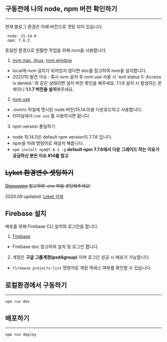 ## 구동전에 나의 node, npm 버전 확인하기

---

현재 블로그 환경은 아래 버전으로 셋팅 되어 있습니다.

```
 node: 15.14.0
 npm: 7.6.3
```

동일한 환경으로 원활한 작업을 위해 nvm을 사용합니다.

1. [nvm mac, linux](https://github.com/nvm-sh/nvm), [nvm window](https://github.com/coreybutler/nvm-windows)

- local에 nvm 설치가 되어있지 않다면 doc를 참고하여 nvm을 설치합니다.
- 2021/10 발견 이슈 : 혹시 nvm 설치 후 nvm use 사용 시 'exit status 5: Access is denied.' 와 같은 상태라면 설치 버전 확인을 해주세요. 1.1.8 설치 시 발생하는 문제이니 **1.1.7 버전을 설치**해주세요.

2. [nvm use](https://github.com/nvm-sh/nvm#nvmrc)

- .nvmrc 파일에 명시된 node 버전(15.14.0)을 다운로드하고 사용합니다.
- 터미널에서 `nvm use` 를 사용하시면 됩니다.

3. npm version 통일하기

- node 15.14.0은 default npm version이 7.7.6 입니다.
- npm을 아래 명령어로 재설치 해줍니다.
- `npm install npm@7.6.3 -g`
  **default npm 7.7.6에서 다운 그레이드 하는 이유가 궁금하신 분은 이슈 #14를 참고**

## ~~Lyket 환경변수 셋팅하기~~

~~[Discussion](https://github.com/pxd-xe-group/pxd-xe-group.github.io/discussions/64) 참고하여 .env 파일 셋팅해주세요!~~


2020.09 updated: [Lyket 삭제](https://github.com/pxd-xe-group/pxd-xe-group.github.io/commit/6c6e39f20b83b1bd25281440f3c6134198e0b44f)
## Firebase 설치

배포를 위해 Firebase CLI 설치와 로그인을 합니다.

1. [Firebase](https://firebase.google.com/docs/cli?hl=ko#setup_update_cli)

- Firebase doc 참고하여 설치 및 로그인 합니다.

2. 계정은 **구글 그룹계정(pxd4group)** 이며 로그인 성공 시 배포가 가능합니다.

- `firebase projects:list` 명령어로 계정 엑세스 여부를 확인할 수 있습니다.

## 로컬환경에서 구동하기

---

```
npm run dev
```

## 배포하기

---

```
npm run deploy
```